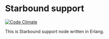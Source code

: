# Starbound support

[![Code Climate](http://img.shields.io/badge/code_climate-Erlang_18.3-brightgreen.svg)](http://www.erlang.org/downloads/18.3)

This is Starbound support node written in Erlang.
